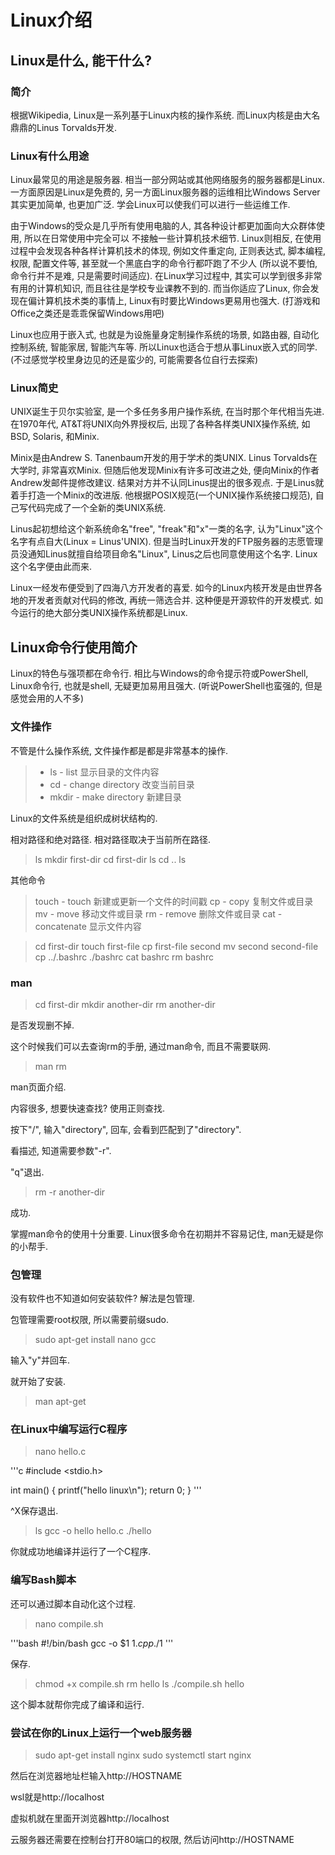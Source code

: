 # Linux介绍

## Linux是什么, 能干什么?

### 简介

根据Wikipedia, Linux是一系列基于Linux内核的操作系统. 
而Linux内核是由大名鼎鼎的Linus Torvalds开发.

### Linux有什么用途

Linux最常见的用途是服务器. 相当一部分网站或其他网络服务的服务器都是Linux.
一方面原因是Linux是免费的, 另一方面Linux服务器的运维相比Windows Server其实更加简单, 也更加广泛.
学会Linux可以使我们可以进行一些运维工作.

由于Windows的受众是几乎所有使用电脑的人, 其各种设计都更加面向大众群体使用, 所以在日常使用中完全可以
不接触一些计算机技术细节. Linux则相反, 在使用过程中会发现各种各样计算机技术的体现, 
例如文件重定向, 正则表达式, 脚本编程, 权限, 配置文件等, 甚至就一个黑底白字的命令行都吓跑了不少人
(所以说不要怕, 命令行并不是难, 只是需要时间适应).
在Linux学习过程中, 其实可以学到很多非常有用的计算机知识, 而且往往是学校专业课教不到的.
而当你适应了Linux, 你会发现在偏计算机技术类的事情上, Linux有时要比Windows更易用也强大.
(打游戏和Office之类还是乖乖保留Windows用吧)

Linux也应用于嵌入式, 也就是为设施量身定制操作系统的场景, 如路由器, 自动化控制系统, 智能家居, 智能汽车等.
所以Linux也适合于想从事Linux嵌入式的同学.
(不过感觉学校里身边见的还是蛮少的, 可能需要各位自行去探索)

### Linux简史

UNIX诞生于贝尔实验室, 是一个多任务多用户操作系统, 在当时那个年代相当先进.
在1970年代, AT&T将UNIX向外界授权后, 出现了各种各样类UNIX操作系统, 如BSD, Solaris, 和Minix.

Minix是由Andrew S. Tanenbaum开发的用于学术的类UNIX.
Linus Torvalds在大学时, 非常喜欢Minix. 但随后他发现Minix有许多可改进之处, 便向Minix的作者Andrew发邮件提修改建议.
结果对方并不认同Linus提出的很多观点. 于是Linus就着手打造一个Minix的改进版.
他根据POSIX规范(一个UNIX操作系统接口规范), 自己写代码完成了一个全新的类UNIX系统.

Linus起初想给这个新系统命名"free", "freak"和"x"一类的名字, 认为"Linux"这个名字有点自大(Linux = Linus'UNIX). 
但是当时Linux开发的FTP服务器的志愿管理员没通知Linus就擅自给项目命名"Linux", Linus之后也同意使用这个名字.
Linux这个名字便由此而来.

Linux一经发布便受到了四海八方开发者的喜爱. 如今的Linux内核开发是由世界各地的开发者贡献对代码的修改, 
再统一筛选合并. 这种便是开源软件的开发模式.
如今运行的绝大部分类UNIX操作系统都是Linux.


## Linux命令行使用简介

Linux的特色与强项都在命令行. 相比与Windows的命令提示符或PowerShell, Linux命令行, 也就是shell, 无疑更加易用且强大.
(听说PowerShell也蛮强的, 但是感觉会用的人不多)

### 文件操作

不管是什么操作系统, 文件操作都是都是非常基本的操作.

> - ls	- list			显示目录的文件内容
> - cd	- change directory	改变当前目录
> - mkdir	- make directory	新建目录

Linux的文件系统是组织成树状结构的.

相对路径和绝对路径. 相对路径取决于当前所在路径.

> ls
> mkdir first-dir
> cd first-dir
> ls
> cd ..
> ls

其他命令

> touch	- touch			新建或更新一个文件的时间戳
> cp	- copy			复制文件或目录
> mv	- move			移动文件或目录
> rm	- remove		删除文件或目录
> cat	- concatenate		显示文件内容

> cd first-dir
> touch first-file
> cp first-file second
> mv second second-file
> cp ../.bashrc ./bashrc
> cat bashrc
> rm bashrc

### man

> cd first-dir
> mkdir another-dir
> rm another-dir

是否发现删不掉.

这个时候我们可以去查询rm的手册, 通过man命令, 而且不需要联网.

> man rm

man页面介绍.

内容很多, 想要快速查找? 使用正则查找.

按下"/", 输入"directory", 回车, 会看到匹配到了"directory".

看描述, 知道需要参数"-r".

"q"退出.

> rm -r another-dir

成功.

掌握man命令的使用十分重要. Linux很多命令在初期并不容易记住, 
man无疑是你的小帮手.

### 包管理

没有软件也不知道如何安装软件? 解法是包管理.

包管理需要root权限, 所以需要前缀sudo.

> sudo apt-get install nano gcc

输入"y"并回车.

就开始了安装.

> man apt-get

### 在Linux中编写运行C程序

> nano hello.c

'''c
#include <stdio.h>

int main() {
	printf("hello linux\n");
	return 0;
}
'''

^X保存退出.

> ls
> gcc -o hello hello.c
> ./hello

你就成功地编译并运行了一个C程序.

### 编写Bash脚本

还可以通过脚本自动化这个过程.

> nano compile.sh

'''bash
#!/bin/bash
gcc -o $1 $1.cpp
./$1
'''

保存.

> chmod +x compile.sh
> rm hello
> ls
> ./compile.sh hello

这个脚本就帮你完成了编译和运行.

### 尝试在你的Linux上运行一个web服务器

> sudo apt-get install nginx
> sudo systemctl start nginx

然后在浏览器地址栏输入http://HOSTNAME

wsl就是http://localhost

虚拟机就在里面开浏览器http://localhost

云服务器还需要在控制台打开80端口的权限, 然后访问http://HOSTNAME

